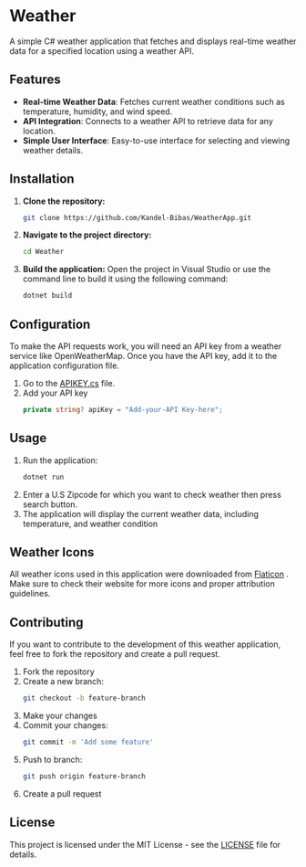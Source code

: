 # Weather

A simple C# weather application that fetches and displays real-time weather data for a specified location using a weather API.

## Features

- **Real-time Weather Data**: Fetches current weather conditions such as temperature, humidity, and wind speed.
- **API Integration**: Connects to a weather API to retrieve data for any location.
- **Simple User Interface**: Easy-to-use interface for selecting and viewing weather details.

## Installation

1. **Clone the repository:**
   ```bash
   git clone https://github.com/Kandel-Bibas/WeatherApp.git
2. **Navigate to the project directory:**
   ```bash
   cd Weather
3. **Build the application:** Open the project in Visual Studio or use the command line to build it using the following command:
   ```bash
   dotnet build
   
## Configuration
  To make the API requests work, you will need an API key from a weather service like OpenWeatherMap. Once you have the API key, add it to the application configuration file.
1. Go to the [APIKEY.cs](APIKEY.cs) file. 
2. Add your API key
   ```C#
   private string? apiKey = "Add-your-API Key-here";

## Usage
1. Run the application:
   ```bash
   dotnet run
2. Enter a U.S Zipcode for which you want to check weather then press search button.
3. The application will display the current weather data, including temperature, and weather condition

## Weather Icons
All weather icons used in this application were downloaded from [Flaticon](https://www.flaticon.com/) . Make sure to check their website for more icons and proper attribution guidelines.

## Contributing
If you want to contribute to the development of this weather application, feel free to fork the repository and create a pull request.
1. Fork the repository
2. Create a new branch:
   ```bash
   git checkout -b feature-branch
3. Make your changes
4. Commit your changes:
   ```bash
   git commit -m 'Add some feature'
5. Push to branch:
   ```bash
   git push origin feature-branch
6. Create a pull request

## License
This project is licensed under the MIT License - see the [LICENSE](LICENSE.txt) file for details.


